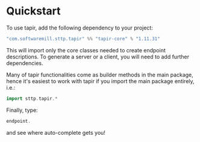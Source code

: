 # Quickstart

To use tapir, add the following dependency to your project:

```scala
"com.softwaremill.sttp.tapir" %% "tapir-core" % "1.11.31"
```

This will import only the core classes needed to create endpoint descriptions. To generate a server or a client, you
will need to add further dependencies.

Many of tapir functionalities come as builder methods in the main package, hence it's easiest to work with tapir if 
you import the main package entirely, i.e.:

```scala
import sttp.tapir.*
```

Finally, type:

```scala
endpoint.
```

and see where auto-complete gets you!

